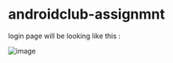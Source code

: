 # androidclub-assignmnt
login page will be looking like this : 

![image](https://user-images.githubusercontent.com/91794397/230779178-5a038934-4087-47bc-b32e-ee8399d5d737.png)
